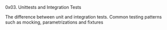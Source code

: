 0x03. Unittests and Integration Tests

The difference between unit and integration tests.
Common testing patterns such as mocking, parametrizations and fixtures

